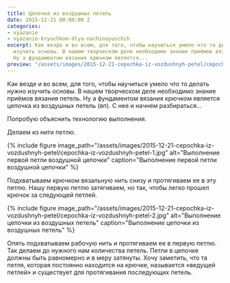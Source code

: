 ```yaml
---
title: Цепочка из воздушных петель
date: 2015-12-21 00:00:00 Z
categories:
- vyazanie
- vyazanie-kryuchkom-dlya-nachinayuschih
excerpt: Как везде и во всем, для того, чтобы научиться умело что то делать нужно
  изучить основы. В нашем творческом деле необходимо знание приёмов вязания петель.
  Ну а фундаментом вязания крючком является...
preview: "/assets/images/2015-12-21-cepochka-iz-vozdushnyh-petel/cepochka-iz-vozdushnyh-petel-preview.jpg"
---
```


Как везде и во всем, для того, чтобы научиться умело что то делать нужно изучить основы. В нашем творческом деле необходимо знание приёмов вязания петель. Ну а фундаментом вязания крючком является цепочка из воздушных петель (вп). С нее и начнем разбираться...

Попробую объяснить технологию выполнения.

Делаем из нити петлю.

{% include figure image_path="/assets/images/2015-12-21-cepochka-iz-vozdushnyh-petel/cepochka-iz-vozdushnyh-petel-1.jpg" alt="Выполнение первой петли воздушной цепочки" caption="Выполнение первой петли воздушной цепочки" %}

Подхватываем крючком вязальную нить снизу и протягиваем ее в эту петлю. Нашу первую петлю затягиваем, но так, чтобы легко прошел крючок за следующей петлей.


{% include figure image_path="/assets/images/2015-12-21-cepochka-iz-vozdushnyh-petel/cepochka-iz-vozdushnyh-petel-2.jpg" alt="Выполнение цепочки из воздушных петель" caption="Выполнение цепочки из воздушных петель" %}

Опять подхватываем рабочую нить и протягиваем ее в первую петлю. Так делаем до нужного нам количества петель. Петли в цепочке должны быть равномерно и в меру затянуты. Хочу заметить, что та петля, которая постоянно находится на крючке, называется «ведущей петлей» и существует для протягивания последующих петель.

